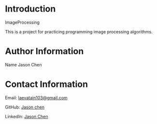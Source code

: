 
# Introduction

ImageProcessing

This is a project for practicing programming image processing algorithms.

# **Author Information**

Name
Jason Chen
  
# **Contact Information**

Email: <laevatain103@gmail.com>

GitHub: [Jason chen](https://github.com/jasonchenwork)

LinkedIn: [Jason Chen](https://www.linkedin.com/in/tsungchun-chen-996729186/)
